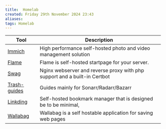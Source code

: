 ```yaml
---
title:  Homelab
created: Friday 29th November 2024 23:43
aliases: 
tags: Homelab
---
```


| Tool                                                 | Description                                                               |
| ---------------------------------------------------- | ------------------------------------------------------------------------- |
| [Immich](https://github.com/immich-app/immich)       | High performance self-hosted photo and video management solution          |
| [Flame](https://github.com/pawelmalak/flame)         | Flame is self-hosted startpage for your server.                           |
| [Swag](https://github.com/linuxserver/docker-swag)   | Nginx webserver and reverse proxy with php support and a built-in Certbot |
| [Trash-guides](https://trash-guides.info/)           | Guides mainly for Sonarr/Radarr/Bazarr                                    |
| [Linkding](https://github.com/sissbruecker/linkding) | Self-hosted bookmark manager that is designed be to be minimal,           |
| [Wallabag](https://github.com/wallabag/wallabag)     | Wallabag is a self hostable application for saving web pages              |
